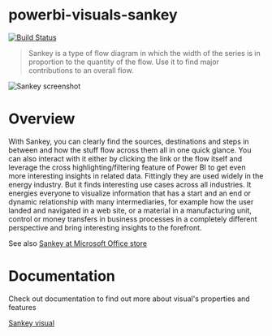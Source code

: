 # powerbi-visuals-sankey
[![Build Status](https://github.com/microsoft/powerbi-visuals-sankey/actions/workflows/build.yml/badge.svg?branch=main)](https://github.com/microsoft/powerbi-visuals-sankey/actions/workflows/build.yml)
> Sankey is a type of flow diagram in which the width of the series is in proportion to the quantity of the flow. Use it to find major contributions to an overall flow.

![Sankey screenshot](https://raw.githubusercontent.com/microsoft/powerbi-visuals-sankey/master/assets/screenshot.png)

# Overview

With Sankey, you can clearly find the sources, destinations and steps in between and how the stuff flow across them all in one quick glance. You can also interact with it either by clicking the link or the flow itself and leverage the cross highlighting/filtering feature of Power BI to get even more interesting insights in related data.
Fittingly they are used widely in the energy industry. But it finds interesting use cases across all industries. It energies everyone to visualize information that has a start and an end or dynamic relationship with many intermediaries, for example how the user landed and navigated in a web site, or a material in a manufacturing unit, control or money transfers in business processes in a completely different perspective and bring interesting insights to the forefront.

See also [Sankey at Microsoft Office store](https://store.office.com/en-us/app.aspx?assetid=WA104380777&sourcecorrid=23258f89-8fa4-47b4-ac8c-a1157b5cc3d2&searchapppos=0&ui=en-US&rs=en-US&ad=US&appredirect=false)

# Documentation

Check out documentation to find out more about visual's properties and features

[Sankey visual](https://microsoft.github.io/powerbi-visuals-sankey)
